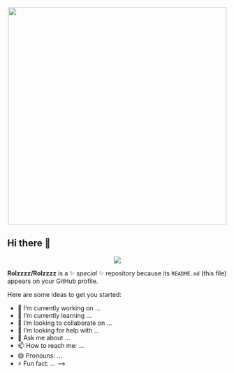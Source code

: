 

<div id="header" align="center">
  <img src="[https://i.giphy.com/media/v1.Y2lkPTc5MGI3NjExZWd2N2Joamp4N3V1bjhrOTEwMGx6aXQ1MHI1aHdjNXZ0MzY2OW43NSZlcD12MV9pbnRlcm5hbF9naWZfYnlfaWQmY3Q9Zw/UK5wOtrmXzFHYJjE9A/giphy.gif](https://i.giphy.com/media/v1.Y2lkPTc5MGI3NjExeTVmOTB2eDhjdXRuNDVjbTZ3ZThnYnJtbGpvbjUyYWRyM2NscHZwcSZlcD12MV9pbnRlcm5hbF9naWZfYnlfaWQmY3Q9Zw/xTiTnxpQ3ghPiB2Hp6/giphy.gif)" width="500"/>
</div>

## Hi there 👋


<p align="center">
  <img src="https://capsule-render.vercel.app/api?text=Hey Everyone!🕹️&animation=fadeIn&type=waving&color=gradient&height=100"/>
</p>

**Rolzzzz/Rolzzzz** is a ✨ _special_ ✨ repository because its `README.md` (this file) appears on your GitHub profile.

Here are some ideas to get you started:

- 🔭 I’m currently working on ...
- 🌱 I’m currently learning ...
- 👯 I’m looking to collaborate on ...
- 🤔 I’m looking for help with ...
- 💬 Ask me about ...
- 📫 How to reach me: ...
- 😄 Pronouns: ...
- ⚡ Fun fact: ...
-->
